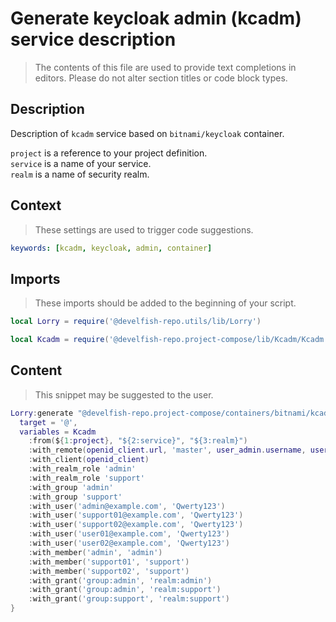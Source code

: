 # Generate keycloak admin (kcadm) service description

> The contents of this file are used to provide text completions in editors. Please do not alter section titles or code block types.

## Description

Description of `kcadm` service based on `bitnami/keycloak` container.

`project` is a reference to your project definition.\
`service` is a name of your service.\
`realm` is a name of security realm.

## Context

> These settings are used to trigger code suggestions.

```yaml
keywords: [kcadm, keycloak, admin, container]
```

## Imports

> These imports should be added to the beginning of your script.

```lua
local Lorry = require('@develfish-repo.utils/lib/Lorry')
```

```lua
local Kcadm = require('@develfish-repo.project-compose/lib/Kcadm/Kcadm')
```

## Content

> This snippet may be suggested to the user.

```lua
Lorry:generate "@develfish-repo.project-compose/containers/bitnami/kcadm" {
  target = '@',
  variables = Kcadm
    :from(${1:project}, "${2:service}", "${3:realm}")
    :with_remote(openid_client.url, 'master', user_admin.username, user_admin.password)
    :with_client(openid_client)
    :with_realm_role 'admin'
    :with_realm_role 'support'
    :with_group 'admin'
    :with_group 'support'
    :with_user('admin@example.com', 'Qwerty123')
    :with_user('support01@example.com', 'Qwerty123')
    :with_user('support02@example.com', 'Qwerty123')
    :with_user('user01@example.com', 'Qwerty123')
    :with_user('user02@example.com', 'Qwerty123')
    :with_member('admin', 'admin')
    :with_member('support01', 'support')
    :with_member('support02', 'support')
    :with_grant('group:admin', 'realm:admin')
    :with_grant('group:admin', 'realm:support')
    :with_grant('group:support', 'realm:support')
}
```
